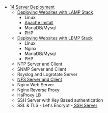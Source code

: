 - [14.Server Deployment]()
   - [Deploying Websites with LAMP Stack](https://github.com/saifulislam88/lamp-stack-setup/blob/main/README.md)
      - Linux
      - [Apache Install](https://github.com/nasirnjs/LinuxOpsHub/blob/main/apache-web-server-configure.md)
      - MariaDB/Mysql
      - PHP
   - [Deploying Websites with LEMP Stack](https://github.com/saifulislam88/lamp-stack-setup/blob/main/README.md)
      - Linux
      - Nginx
      - MariaDB/Mysql
      - PHP
   - NTP Server and Client
   - SNMP Server and Client
   - Rsyslog and Logrotate Server
   - [NFS Server and Client](https://github.com/saifulislam88/nfs-server?tab=readme-ov-file#manual-installation)
   - Nginx Web Server 
   - Nginx Reverse Proxy
   - HaProxy LB
   - SSH Server with Key Based authentication
   - SSL & TLS - Let's Encrypt
   -[ SSH Server](#)
